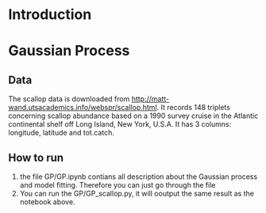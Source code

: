 # Introduction

# Gaussian Process

## Data
The scallop data is downloaded from http://matt-wand.utsacademics.info/webspr/scallop.html. It records 148 triplets concerning scallop abundance based on a 1990 survey cruise in the Atlantic continental shelf off Long Island, New York, U.S.A. It has 3 columns: longitude, latitude and tot.catch.

## How to run
1. the file GP/GP.ipynb contians all description about the Gaussian process and model fitting. Therefore you can just go through the file
2. You can run the GP/GP_scallop.py, it will ooutput the same result as the notebook above.
